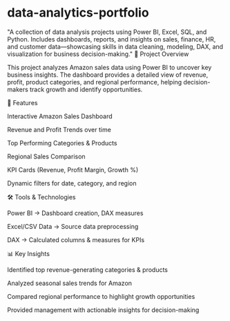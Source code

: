 # data-analytics-portfolio
"A collection of data analysis projects using Power BI, Excel, SQL, and Python. Includes dashboards, reports, and insights on sales, finance, HR, and customer data—showcasing skills in data cleaning, modeling, DAX, and visualization for business decision-making."
📖 Project Overview

This project analyzes Amazon sales data using Power BI to uncover key business insights. The dashboard provides a detailed view of revenue, profit, product categories, and regional performance, helping decision-makers track growth and identify opportunities.

🚀 Features

Interactive Amazon Sales Dashboard

Revenue and Profit Trends over time

Top Performing Categories & Products

Regional Sales Comparison

KPI Cards (Revenue, Profit Margin, Growth %)

Dynamic filters for date, category, and region

🛠️ Tools & Technologies

Power BI → Dashboard creation, DAX measures

Excel/CSV Data → Source data preprocessing

DAX → Calculated columns & measures for KPIs

📊 Key Insights

Identified top revenue-generating categories & products

Analyzed seasonal sales trends for Amazon

Compared regional performance to highlight growth opportunities

Provided management with actionable insights for decision-making


